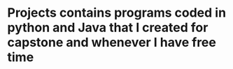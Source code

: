 # Projects contains programs coded in python and Java that I created for capstone and whenever I have free time 
